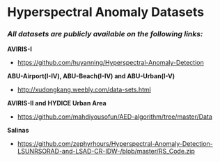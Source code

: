 # Hyperspectral Anomaly Datasets

### *All datasets are publicly available on the following links:*

**AVIRIS-I**
* https://github.com/huyanning/Hyperspectral-Anomaly-Detection

**ABU-Airport(I-IV), ABU-Beach(I-IV) and ABU-Urban(I-V)**
* http://xudongkang.weebly.com/data-sets.html 

**AVIRIS-II and HYDICE Urban Area**
* https://github.com/mahdiyousofun/AED-algorithm/tree/master/Data 

**Salinas**
* https://github.com/zephyrhours/Hyperspectral-Anomaly-Detection-LSUNRSORAD-and-LSAD-CR-IDW-/blob/master/RS_Code.zip
